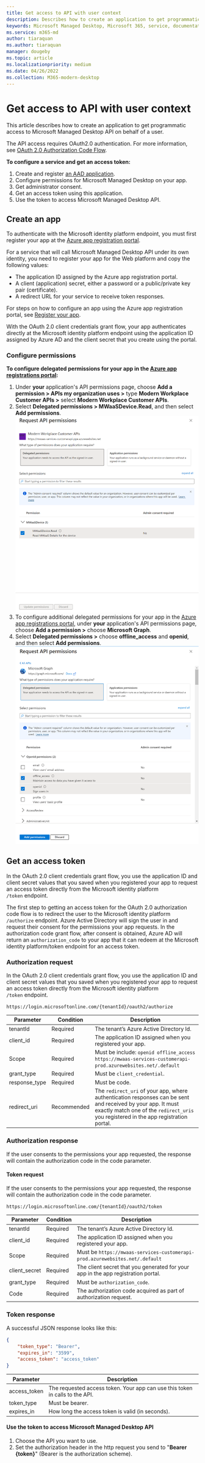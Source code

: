 ```yaml
---
title: Get access to API with user context
description: Describes how to create an application to get programmatic access to Microsoft Managed Desktop API on behalf of a user
keywords: Microsoft Managed Desktop, Microsoft 365, service, documentation
ms.service: m365-md
author: tiaraquan
ms.author: tiaraquan
manager: dougeby
ms.topic: article
ms.localizationpriority: medium
ms.date: 04/26/2022
ms.collection: M365-modern-desktop
---
```


# Get access to API with user context

This article describes how to create an application to get programmatic access to Microsoft Managed Desktop API on behalf of a user.

The API access requires OAuth2.0 authentication. For more information, see [OAuth 2.0 Authorization Code Flow](/azure/active-directory/develop/active-directory-v2-protocols-oauth-code).

**To configure a service and get an access token:**

1. Create and register [an AAD application](/graph/auth-register-app-v2).
1. Configure permissions for Microsoft Managed Desktop on your app.
1. Get administrator consent.
1. Get an access token using this application.
1. Use the token to access Microsoft Managed Desktop API.

## Create an app

To authenticate with the Microsoft identity platform endpoint, you must first register your app at the [Azure app registration portal](https://go.microsoft.com/fwlink/?linkid=2083908).

For a service that will call Microsoft Managed Desktop API under its own identity, you need to register your app for the Web platform and copy the following values:

- The application ID assigned by the Azure app registration portal.
- A client (application) secret, either a password or a public/private key pair (certificate).
- A redirect URL for your service to receive token responses.

For steps on how to configure an app using the Azure app registration portal, see [Register your app](/graph/auth-register-app-v2).

With the OAuth 2.0 client credentials grant flow, your app authenticates directly at the Microsoft identity platform endpoint using the application ID assigned by Azure AD and the client secret that you create using the portal.

### Configure permissions

**To configure delegated permissions for your app in the [Azure app registrations portal](https://go.microsoft.com/fwlink/?linkid=2083908):**

1. Under **your** application's API permissions page, choose **Add a permission \> APIs my organization uses \>** type **Modern Workplace Customer APIs \>** select **Modern Workplace Customer APIs**.
2. Select **Delegated permissions \> MWaaSDevice.Read**, and then select **Add permissions**.
![First Configure permissions page](../media/api/request-api-perms2.png)
3. To configure additional delegated permissions for your app in the [Azure app registrations portal](https://go.microsoft.com/fwlink/?linkid=2083908), under **your** application's API permissions page, choose **Add a permission \>** choose **Microsoft Graph**.
4. Select **Delegated permissions \>** choose **offline_access** and **openid**, and then select **Add permissions**.
![Second Configure permissions page](../media/api/request-api-perms3.png)

## Get an access token

In the OAuth 2.0 client credentials grant flow, you use the application ID and client secret values that you saved when you registered your app to request an access token directly from the Microsoft identity platform `/token` endpoint.

The first step to getting an access token for the OAuth 2.0 authorization code flow is to redirect the user to the Microsoft identity platform `/authorize` endpoint. Azure Active Directory will sign the user in and request their consent for the permissions your app requests. In the authorization code grant flow, after consent is obtained, Azure AD will return an `authorization_code` to your app that it can redeem at the Microsoft identity platform/token endpoint for an access token.

### Authorization request

In the OAuth 2.0 client credentials grant flow, you use the application ID and client secret values that you saved when you registered your app to request an access token directly from the Microsoft identity platform `/token` endpoint.

```https
https://login.microsoftonline.com/{tenantId}/oauth2/authorize
```

| Parameter | Condition | Description |
| --- | --- | --- |
| tenantId | Required | The tenant’s Azure Active Directory Id. |
| client_id | Required | The application ID assigned when you registered your app. |
| Scope | Required | Must be include: `openid offline_access https://mwaas-services-customerapi-prod.azurewebsites.net/.default` |
| grant_type | Required | Must be `client_credential`. |
| response_type | Required | Must be code. |
| redirect_uri | Recommended | The `redirect_uri` of your app, where authentication responses can be sent and received by your app. It must exactly match one of the `redirect_uris` you registered in the app registration portal. |

### Authorization response

If the user consents to the permissions your app requested, the response will contain the authorization code in the code parameter.

#### Token request

If the user consents to the permissions your app requested, the response will contain the authorization code in the code parameter.

```https
https://login.microsoftonline.com/{tenantId}/oauth2/token
```

| Parameter | Condition | Description |
| --- | --- | --- |
| tenantId | Required | The tenant’s Azure Active Directory Id. |
| client_id | Required | The application ID assigned when you registered your app. |
| Scope | Required | Must be `https://mwaas-services-customerapi-prod.azurewebsites.net/.default` |
| client_secret | Required  | The client secret that you generated for your app in the app registration portal. |
| grant_type | Required  | Must be `authorization_code`. |
| Code | Required | The authorization code acquired as part of authorization request. |

### Token response

A successful JSON response looks like this:

```json
{
    "token_type": "Bearer",
    "expires_in": "3599",
    "access_token": "access_token"
}
```

| Parameter | Description  |
| --- | --- |
| access_token | The requested access token. Your app can use this token in calls to the API. |
| token_type | Must be bearer. |
| expires_in | How long the access token is valid (in seconds). |

#### Use the token to access Microsoft Managed Desktop API

1. Choose the API you want to use.
2. Set the authorization header in the http request you send to "**Bearer {token}**" (Bearer is the authorization scheme).
